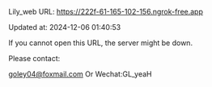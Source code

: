 Lily_web URL: https://222f-61-165-102-156.ngrok-free.app

Updated at: 2024-12-06 01:40:53

If you cannot open this URL, the server might be down.

Please contact: 

goley04@foxmail.com Or Wechat:GL_yeaH
